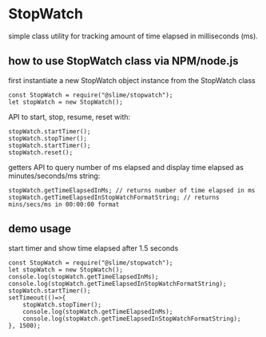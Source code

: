 # StopWatch

simple class utility for tracking amount of time elapsed in milliseconds (ms).

## how to use StopWatch class via NPM/node.js
first instantiate a new StopWatch object instance from the StopWatch class

```
const StopWatch = require("@slime/stopwatch"); 
let stopWatch = new StopWatch(); 
```

API to start, stop, resume, reset with:

```
stopWatch.startTimer(); 
stopWatch.stopTimer();
stopWatch.startTimer();
stopWatch.reset();
```

getters API to query number of ms elapsed and display time elapsed as minutes/seconds/ms string:

```
stopWatch.getTimeElapsedInMs; // returns number of time elapsed in ms
stopWatch.getTimeElapsedInStopWatchFormatString; // returns mins/secs/ms in 00:00:00 format
```

## demo usage
start timer and show time elapsed after 1.5 seconds
```
const StopWatch = require("@slime/stopwatch"); 
let stopWatch = new StopWatch(); 
console.log(stopWatch.getTimeElapsedInMs);
console.log(stopWatch.getTimeElapsedInStopWatchFormatString); 
stopWatch.startTimer();
setTimeout(()=>{
    stopWatch.stopTimer();
    console.log(stopWatch.getTimeElapsedInMs);
    console.log(stopWatch.getTimeElapsedInStopWatchFormatString); 
}, 1500); 
```

